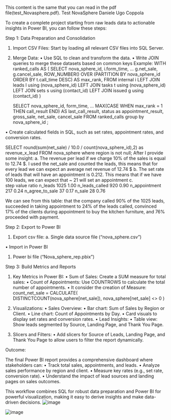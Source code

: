 This content is the same that you can read in the pdf file(test_Novasphere.pdf).
Test NovaSphere
Daniele Ugo Coppola

To create a complete project starting from raw leads data to actionable insights in Power BI, you can follow these steps:

Step 1: Data Preparation and Consolidation
 1. Import CSV Files: Start by loading all relevant CSV files into SQL Server.
 2. Merge Data:
 • Use SQL to clean and transform the data.
 • Write JOIN queries to merge these datasets based on common keys 
Example:
WITH ranked_calls AS (
    SELECT
        nova_sphere_id,
        i.form_time,
...
        g.net_sale,
        g.cancel_sale,
        ROW_NUMBER() OVER (PARTITION BY nova_sphere_id ORDER BY t.call_time DESC) AS max_rank,
    FROM internal i 
        LEFT JOIN leads l using (nova_sphere_id) 
        LEFT JOIN tasks t using (nova_sphere_id) 
        LEFT JOIN sets s using (contact_id)
        LEFT JOIN issued g using (contact_id)
)

    SELECT 
        nova_sphere_id,
        form_time,
...
        MAX(CASE WHEN max_rank = 1 THEN call_result END) AS last_call_result,
        status as appointment_result,
        gross_sale,
        net_sale,
        cancel_sale
    FROM ranked_calls
    group by nova_sphere_id
;

 • Create calculated fields in SQL, such as set rates, appointment rates, and conversion rates.

SELECT
    round(sum(net_sale) / 10.0 / count(nova_sphere_id),2) as revenue_x_lead
FROM nova_sphere
where region is not null;
After I provide some insight:
a.	The revenue per lead if we charge 10% of the sales is equal to 12.74 $.
I used the net_sale and counted the leads, this means that for every lead we can expect an average net revenue of 12.74 $
b.	The set rate of leads that will have an appointment is 0.212.
This means that if we have 100 leads, we can expect that ~ 21 will set an appointment
c.		
step  	value  	ratio
n_leads   	1025   	1.00
n_leads_called	920   	0.90
n_appointment	217   	0.24
n_agree_to_sale	37   	0.17
n_sale	28   	0.76
          
We can see from this table:
that the company called 90% of the 1025 leads, 
succeeded in taking appointment to 24% of the leads called,
convinced 17% of the clients during appointment to buy the kitchen furniture,
and 76% proceeded with payment.

Step 2: Export to Power BI
1.	Export csv file: 
a.	Single data source file (“nova_sphere.csv”)

 • Import in Power BI
1.	Power bi file (“Nova_sphere_rep.pbix”)







Step 3: Build Metrics and Reports
 1. Key Metrics in Power BI:
 • Sum of Sales: Create a SUM measure for total sales:
• Count of Appointments: Use COUNTROWS to calculate the total number of appointments.
•  It consider the creation of Measure:
count_net_sale = CALCULATE(
   DISTINCTCOUNT(nova_sphere[net_sale]),
    nova_sphere[net_sale] <> 0
)


 2. Visualizations:
 • Sales Overview:
 • Bar chart: Sum of Sales by Region or Client.
 • Line chart: Count of Appointments by Day.
• Card visuals to display set rates and conversion rates.
 • Lead Insights:
 • Table view: Show leads segmented by Source, Landing Page, and Thank You Page.

 3. Slicers and Filters:
 • Add slicers for Source of Leads, Landing Page, and Thank You Page to allow users to filter the report dynamically.

Outcome:

The final Power BI report provides a comprehensive dashboard where stakeholders can:
 • Track total sales, appointments, and leads.
 • Analyze sales performance by region and client.
 • Measure key rates (e.g., set rate, conversion rate).
 • Understand the impact of lead sources and landing pages on sales outcomes.

This workflow combines SQL for robust data preparation and Power BI for powerful visualization, making it easy to derive insights and make data-driven decisions.
 ![image](https://github.com/user-attachments/assets/bf17fe88-661e-471e-92e9-b40d033910fe)


![image](https://github.com/user-attachments/assets/4c1f072e-39e9-4c1b-8843-7ac2243734ab)


